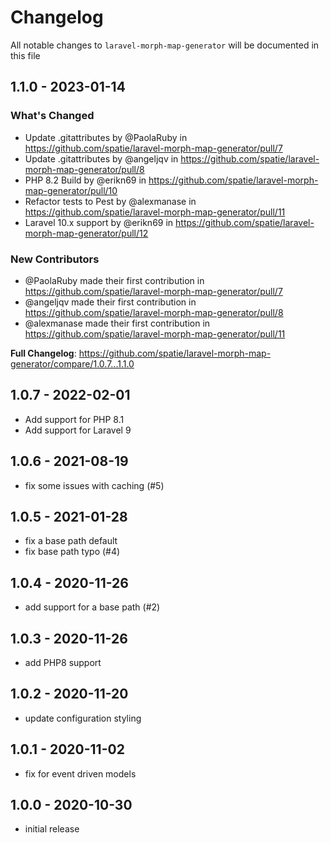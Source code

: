 # Changelog

All notable changes to `laravel-morph-map-generator` will be documented in this file

## 1.1.0 - 2023-01-14

### What's Changed

- Update .gitattributes by @PaolaRuby in https://github.com/spatie/laravel-morph-map-generator/pull/7
- Update .gitattributes by @angeljqv in https://github.com/spatie/laravel-morph-map-generator/pull/8
- PHP 8.2 Build by @erikn69 in https://github.com/spatie/laravel-morph-map-generator/pull/10
- Refactor tests to Pest by @alexmanase in https://github.com/spatie/laravel-morph-map-generator/pull/11
- Laravel 10.x support by @erikn69 in https://github.com/spatie/laravel-morph-map-generator/pull/12

### New Contributors

- @PaolaRuby made their first contribution in https://github.com/spatie/laravel-morph-map-generator/pull/7
- @angeljqv made their first contribution in https://github.com/spatie/laravel-morph-map-generator/pull/8
- @alexmanase made their first contribution in https://github.com/spatie/laravel-morph-map-generator/pull/11

**Full Changelog**: https://github.com/spatie/laravel-morph-map-generator/compare/1.0.7...1.1.0

## 1.0.7 - 2022-02-01

- Add support for PHP 8.1
- Add support for Laravel 9

## 1.0.6 - 2021-08-19

- fix some issues with caching (#5)

## 1.0.5 - 2021-01-28

- fix a base path default
- fix base path typo (#4)

## 1.0.4 - 2020-11-26

- add support for a base path (#2)

## 1.0.3 - 2020-11-26

- add PHP8 support

## 1.0.2 - 2020-11-20

- update configuration styling

## 1.0.1 - 2020-11-02

- fix for event driven models

## 1.0.0 - 2020-10-30

- initial release
